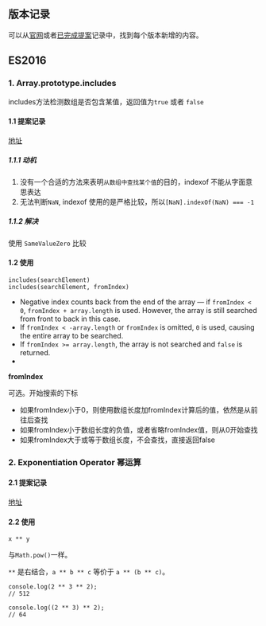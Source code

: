 ## 版本记录
可以从[官网](https://tc39.es/ecma262/)或者[已完成提案](https://github.com/tc39/proposals/blob/main/finished-proposals.md)记录中，找到每个版本新增的内容。
## ES2016

### 1. Array.prototype.includes
includes方法检测数组是否包含某值，返回值为`true` 或者 `false`

#### 1.1 提案记录
[地址](https://github.com/tc39/proposal-Array.prototype.includes)

##### 1.1.1 动机
1. 没有一个合适的方法来表明`从数组中查找某个值`的目的，indexof 不能从字面意思表达
2. 无法判断`NaN`, indexof 使用的是严格比较，所以`[NaN].indexOf(NaN) === -1`

##### 1.1.2 解决
使用 `SameValueZero` 比较

#### 1.2 使用
```
includes(searchElement)
includes(searchElement, fromIndex)
```

-   Negative index counts back from the end of the array — if `fromIndex < 0`, `fromIndex + array.length` is used. However, the array is still searched from front to back in this case.
-   If `fromIndex < -array.length` or `fromIndex` is omitted, `0` is used, causing the entire array to be searched.
-   If `fromIndex >= array.length`, the array is not searched and `false` is returned.
-   

**fromIndex**

可选。开始搜索的下标

- 如果fromIndex小于0，则使用数组长度加fromIndex计算后的值，依然是从前往后查找
- 如果fromIndex小于数组长度的负值，或者省略fromIndex值，则从0开始查找
- 如果fromIndex大于或等于数组长度，不会查找，直接返回false

### 2. Exponentiation Operator 幂运算
#### 2.1 提案记录
[地址](https://github.com/tc39/proposal-exponentiation-operator)

#### 2.2 使用
```
x ** y
```
与`Math.pow()`一样。

`**` 是右结合，`a ** b ** c` 等价于 `a ** (b ** c)`。

```
console.log(2 ** 3 ** 2);
// 512

console.log((2 ** 3) ** 2);
// 64
```